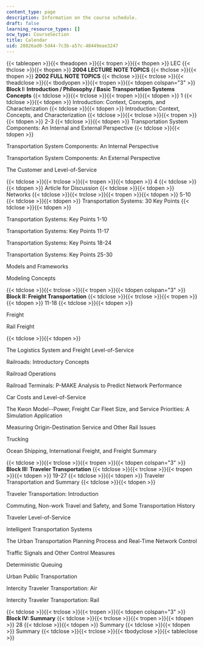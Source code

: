 ```yaml
---
content_type: page
description: Information on the course schedule.
draft: false
learning_resource_types: []
ocw_type: CourseSection
title: Calendar
uid: 20826ad0-5d44-7c3b-a57c-48449eae3247
---
```

{{< tableopen >}}{{< theadopen >}}{{< tropen >}}{{< thopen >}}
LEC
{{< thclose >}}{{< thopen >}}
**2004 LECTURE NOTE TOPICS**
{{< thclose >}}{{< thopen >}}
**2002 FULL NOTE TOPICS**
{{< thclose >}}{{< trclose >}}{{< theadclose >}}{{< tbodyopen >}}{{< tropen >}}{{< tdopen colspan="3" >}}
**Block I: Introduction / Philosophy / Basic Transportation Systems Concepts**
{{< tdclose >}}{{< trclose >}}{{< tropen >}}{{< tdopen >}}
1
{{< tdclose >}}{{< tdopen >}}
Introduction: Context, Concepts, and Characterization
{{< tdclose >}}{{< tdopen >}}
Introduction: Context, Concepts, and Characterization
{{< tdclose >}}{{< trclose >}}{{< tropen >}}{{< tdopen >}}
2-3
{{< tdclose >}}{{< tdopen >}}
Transportation System Components: An Internal and External Perspective
{{< tdclose >}}{{< tdopen >}}

Transportation System Components: An Internal Perspective

Transportation System Components: An External Perspective

The Customer and Level-of-Service

{{< tdclose >}}{{< trclose >}}{{< tropen >}}{{< tdopen >}}
4
{{< tdclose >}}{{< tdopen >}}
Article for Discussion
{{< tdclose >}}{{< tdopen >}}
Networks
{{< tdclose >}}{{< trclose >}}{{< tropen >}}{{< tdopen >}}
5-10
{{< tdclose >}}{{< tdopen >}}
Transportation Systems: 30 Key Points
{{< tdclose >}}{{< tdopen >}}

Transportation Systems: Key Points 1-10

Transportation Systems: Key Points 11-17

Transportation Systems: Key Points 18-24

Transportation Systems: Key Points 25-30

Models and Frameworks

Modeling Concepts

{{< tdclose >}}{{< trclose >}}{{< tropen >}}{{< tdopen colspan="3" >}}
**Block II: Freight Transportation**
{{< tdclose >}}{{< trclose >}}{{< tropen >}}{{< tdopen >}}
11-18
{{< tdclose >}}{{< tdopen >}}

Freight

Rail Freight

{{< tdclose >}}{{< tdopen >}}

The Logistics System and Freight Level-of-Service

Railroads: Introductory Concepts

Railroad Operations

Railroad Terminals: P-MAKE Analysis to Predict Network Performance

Car Costs and Level-of-Service

The Kwon Model--Power, Freight Car Fleet Size, and Service Priorities: A Simulation Application

Measuring Origin-Destination Service and Other Rail Issues

Trucking

Ocean Shipping, International Freight, and Freight Summary

{{< tdclose >}}{{< trclose >}}{{< tropen >}}{{< tdopen colspan="3" >}}
**Block III: Traveler Transportation**
{{< tdclose >}}{{< trclose >}}{{< tropen >}}{{< tdopen >}}
19-27
{{< tdclose >}}{{< tdopen >}}
Traveler Transportation and Summary
{{< tdclose >}}{{< tdopen >}}

Traveler Transportation: Introduction

Commuting, Non-work Travel and Safety, and Some Transportation History

Traveler Level-of-Service

Intelligent Transportation Systems

The Urban Transportation Planning Process and Real-Time Network Control

Traffic Signals and Other Control Measures

Deterministic Queuing

Urban Public Transportation

Intercity Traveler Transportation: Air

Intercity Traveler Transportation: Rail

{{< tdclose >}}{{< trclose >}}{{< tropen >}}{{< tdopen colspan="3" >}}
**Block IV: Summary**
{{< tdclose >}}{{< trclose >}}{{< tropen >}}{{< tdopen >}}
28
{{< tdclose >}}{{< tdopen >}}
Summary
{{< tdclose >}}{{< tdopen >}}
Summary
{{< tdclose >}}{{< trclose >}}{{< tbodyclose >}}{{< tableclose >}}